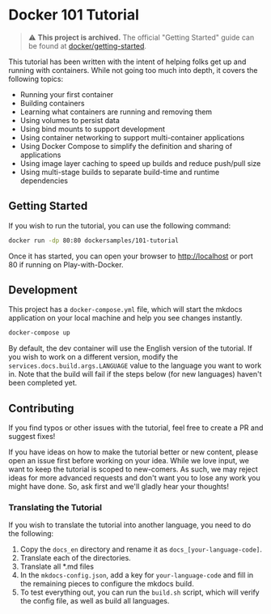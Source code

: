 # Docker 101 Tutorial

> :warning: **This project is archived.** The official "Getting Started" guide can be found at [docker/getting-started](https://github.com/docker/getting-started).

This tutorial has been written with the intent of helping folks get up and running
with containers. While not going too much into depth, it covers the following topics:

- Running your first container
- Building containers
- Learning what containers are running and removing them
- Using volumes to persist data
- Using bind mounts to support development
- Using container networking to support multi-container applications
- Using Docker Compose to simplify the definition and sharing of applications
- Using image layer caching to speed up builds and reduce push/pull size
- Using multi-stage builds to separate build-time and runtime dependencies

## Getting Started

If you wish to run the tutorial, you can use the following command:

```bash
docker run -dp 80:80 dockersamples/101-tutorial
```

Once it has started, you can open your browser to [http://localhost](http://localhost) or
port 80 if running on Play-with-Docker.


## Development

This project has a `docker-compose.yml` file, which will start the mkdocs application on your
local machine and help you see changes instantly.

```bash
docker-compose up
```

By default, the dev container will use the English version of the tutorial. If you wish to work on
a different version, modify the `services.docs.build.args.LANGUAGE` value to the language you want
to work in. Note that the build will fail if the steps below (for new languages) haven't been
completed yet.


## Contributing

If you find typos or other issues with the tutorial, feel free to create a PR and suggest fixes!

If you have ideas on how to make the tutorial better or new content, please open an issue first 
before working on your idea. While we love input, we want to keep the tutorial is scoped to new-comers.
As such, we may reject ideas for more advanced requests and don't want you to lose any work you might
have done. So, ask first and we'll gladly hear your thoughts!


### Translating the Tutorial

If you wish to translate the tutorial into another language, you need to do the following:

1. Copy the `docs_en` directory and rename it as `docs_[your-language-code]`.
1. Translate each of the directories.
1. Translate all *.md files
1. In the `mkdocs-config.json`, add a key for `your-language-code` and fill in the
   remaining pieces to configure the mkdocs build.
1. To test everything out, you can run the `build.sh` script, which will verify the config file,
   as well as build all languages.
